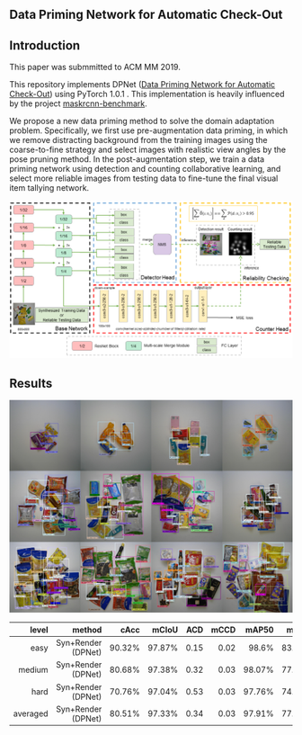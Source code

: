 Data Priming Network for Automatic Check-Out
-----------------

Introduction
-----------------
This paper was submmitted to ACM MM 2019.

This repository implements DPNet ([Data Priming Network for Automatic Check-Out](/)) using PyTorch 1.0.1 . This implementation is heavily influenced by the project [maskrcnn-benchmark](https://github.com/facebookresearch/maskrcnn-benchmark).

We propose a new data priming method
to solve the domain adaptation problem. Specifically, we first use
pre-augmentation data priming, in which we remove distracting
background from the training images using the coarse-to-fine strategy and select images with realistic view angles by the pose pruning
method. In the post-augmentation step, we train a data priming
network using detection and counting collaborative learning, and
select more reliable images from testing data to fine-tune the final
visual item tallying network.

![DPNet](demo/DPNet.png)

Results
-----------------

![DPNet](demo/results.png)

|    level |      method        |   cAcc |  mCIoU |  ACD | mCCD |  mAP50 |   mmAP |
|     ---: |               ---: |   ---: |   ---: | ---: | ---: |   ---: |   ---: |
|     easy | Syn+Render (DPNet) | 90.32% | 97.87% | 0.15 | 0.02 |  98.6% | 83.07% |
|   medium | Syn+Render (DPNet) | 80.68% | 97.38% | 0.32 | 0.03 | 98.07% | 77.25% |
|     hard | Syn+Render (DPNet) | 70.76% | 97.04% | 0.53 | 0.03 | 97.76% | 74.95% |
| averaged | Syn+Render (DPNet) | 80.51% | 97.33% | 0.34 | 0.03 | 97.91% | 77.04% |